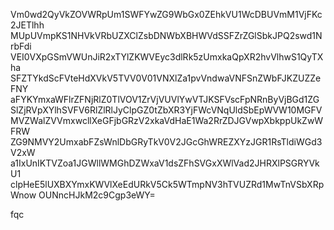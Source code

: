 Vm0wd2QyVkZOVWRpUm1SWFYwZG9WbGx0ZEhkVU1WcDBUVmM1VjFKc2JETlhh
MUpUVmpKS1NHVkVRbUZXClZsbDNWbXBHWVdSSFZrZGlSbkJPQ2swd1NrbFdi
VEI0VXpGSmVWUnJiR2xTYlZKWVEyc3dlRk5zUmxkaQpXR2hvVlhwS1QyTXha
SFZTYkdScFVteHdXVkV5TVV0V01VNXlZa1pvVndwaVNFSnZWbFJKZUZZeFNY
aFYKYmxaWFlrZFNjRlZ0TlVOV1ZrVjVUVlYwVTJKSFVscFpNRnByVjBGd1ZG
SlZjRVpXYlhSVFV6RlZlRlJyClpGZ0tZbXR3YjFWcVNqUldSbEpWVW10MGFV
MVZWalZVVmxwcllXeGFjbGRzV2xkaVdHaE1Wa2RrZDJGVwpXbkppUkZwWFRW
ZG9NMVY2UmxabFZsWnlDbGRyTkV0V2JGcGhWREZXYzJGR1RsTldiWGd3V2xW
a1IxUnIKTVZoa1JGWllWMGhDZWxaV1dsZFhSVGxXWlVad2JHRXlPSGRYVkU1
clpHeE5lUXBXYmxKWVlXeEdURkV5Ck5WTmpNV3hTVUZRd1MwTnVSbXRpWnow
OUNncHJkM2c9Cgp3eWY=

fqc